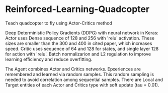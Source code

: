 # Reinforced-Learning-Quadcopter
Teach quadcopter to fly using Actor-Critics method

Deep Deterministic Policy Gradients (DDPG) with neural network in Keras:
Actor uses Dense sequence of 128 and 256 with 'relu' activation. 
These sizes are smaller than the 300 and 400 in cited paper, which increases speed. 
Critic uses sequence of 64 and 128 for states, and single layer 128 for action with 'relu'. 
Batch normalizarion and L2 regulation to improve learning efficiency and reduce overfitting. 

The Agent combines Actor and Critics networks. Epxeriences are remembered and learned via random samples. 
This random sampling is needed to avoid correlation among sequential samples. 
There are Local and Target entities of each Actor and Critics type with soft update (tau = 0.01). 
